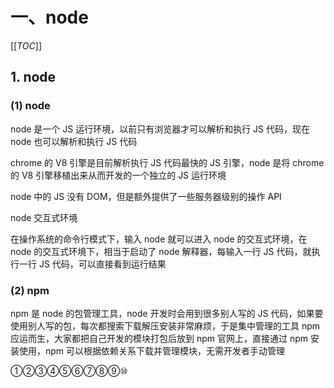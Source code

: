 # 一、node

[[_TOC_]]

## 1. node

### (1) node

node 是一个 JS 运行环境，以前只有浏览器才可以解析和执行 JS 代码，现在 node 也可以解析和执行 JS 代码

chrome 的 V8 引擎是目前解析执行 JS 代码最快的 JS 引擎，node 是将 chrome 的 V8 引擎移植出来从而开发的一个独立的 JS 运行环境

node 中的 JS 没有 DOM，但是额外提供了一些服务器级别的操作 API

node 交互式环境

在操作系统的命令行模式下，输入 node 就可以进入 node 的交互式环境，在 node 的交互式环境下，相当于启动了 node 解释器，每输入一行 JS 代码，就执行一行 JS 代码，可以直接看到运行结果

### (2) npm

npm 是 node 的包管理工具，node 开发时会用到很多别人写的 JS 代码，如果要使用别人写的包，每次都搜索下载解压安装非常麻烦，于是集中管理的工具 npm 应运而生，大家都把自己开发的模块打包后放到 npm 官网上，直接通过 npm 安装使用，npm 可以根据依赖关系下载并管理模块，无需开发者手动管理

①②③④⑤⑥⑦⑧⑨⑩
